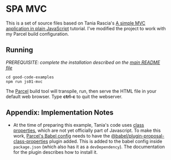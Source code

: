 # SPA MVC

This is a set of source files based on Tania Rascia's [A simple MVC application in plain JavaScript](https://github.com/taniarascia/mvc/) tutorial. I've modified the project to work with my Parcel build configuration.

## Running

_PREREQUISITE: complete the installation described on the [main README file][repo]_

```
cd good-code-examples
npm run js01-mvc
```

The [Parcel][parceljs] build tool will transpile, run, then serve the HTML file in your default web browser. Type **ctrl-c** to quit the webserver.

## Appendix: Implementation Notes

- At the time of preparing this example, Tania's code uses [class properties](https://github.com/tc39/proposal-class-fields), which are not yet officially part of Javascript. To make this work, [Parcel's Babel config](https://parceljs.org/javascript.html#babel) needs to have the [@babel/plugin-proposal-class-properties](https://babeljs.io/docs/en/babel-plugin-proposal-class-properties) plugin added. This is added to the babel config inside `package.json` (which also has it as a `devDependency`). The documentation for the plugin describes how to install it.

[parceljs]: https://parceljs.org
[repo]: https://github.com/daveseah/good-code-examples/

